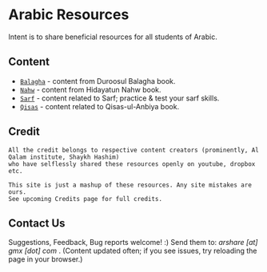 # Arabic Resources

Intent is to share beneficial resources for all students of Arabic.

## Content

* [`Balagha`](./balagha/) - content from Duroosul Balagha book.
* [`Nahw`](./nahw/) - content from Hidayatun Nahw book.
* [`Sarf`](./sarf/) - content related to Sarf; practice & test your sarf skills.
* [`Qisas`](./qisas/) - content related to Qisas-ul-Anbiya book.

## Credit

    All the credit belongs to respective content creators (prominently, Al Qalam institute, Shaykh Hashim) 
    who have selflessly shared these resources openly on youtube, dropbox etc. 

    This site is just a mashup of these resources. Any site mistakes are ours. 
    See upcoming Credits page for full credits.

## Contact Us
Suggestions, Feedback, Bug reports welcome! :) Send them to: <i> arshare [at] gmx [dot] com </i>.
(Content updated often; if you see issues, try reloading the page in your browser.)